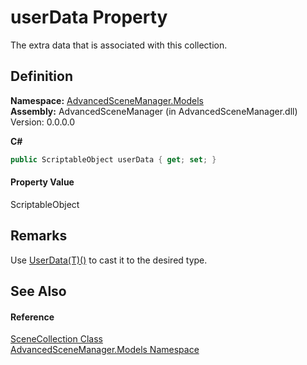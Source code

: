 # userData Property


The extra data that is associated with this collection.



## Definition
**Namespace:** <a href="N_AdvancedSceneManager_Models.md">AdvancedSceneManager.Models</a>  
**Assembly:** AdvancedSceneManager (in AdvancedSceneManager.dll) Version: 0.0.0.0

**C#**
``` C#
public ScriptableObject userData { get; set; }
```



#### Property Value
ScriptableObject

## Remarks
Use <a href="M_AdvancedSceneManager_Models_SceneCollection_UserData__1.md">UserData(T)()</a> to cast it to the desired type.

## See Also


#### Reference
<a href="T_AdvancedSceneManager_Models_SceneCollection.md">SceneCollection Class</a>  
<a href="N_AdvancedSceneManager_Models.md">AdvancedSceneManager.Models Namespace</a>  
